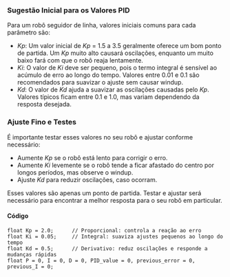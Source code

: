 ### Sugestão Inicial para os Valores PID
Para um robô seguidor de linha, valores iniciais comuns para cada parâmetro são:

- *Kp*: Um valor inicial de *Kp* = 1.5 a 3.5 geralmente oferece um bom ponto de partida. Um *Kp* muito alto causará oscilações, enquanto um muito baixo fará com que o robô reaja lentamente.
- *Ki*: O valor de *Ki* deve ser pequeno, pois o termo integral é sensível ao acúmulo de erro ao longo do tempo. Valores entre 0.01 e 0.1 são recomendados para suavizar o ajuste sem causar windup.
- *Kd*: O valor de *Kd* ajuda a suavizar as oscilações causadas pelo *Kp*. Valores típicos ficam entre 0.1 e 1.0, mas variam dependendo da resposta desejada.


### Ajuste Fino e Testes
É importante testar esses valores no seu robô e ajustar conforme necessário:

- Aumente *Kp* se o robô está lento para corrigir o erro.
- Aumente *Ki* levemente se o robô tende a ficar afastado do centro por longos períodos, mas observe o windup.
- Ajuste *Kd* para reduzir oscilações, caso ocorram.

Esses valores são apenas um ponto de partida. Testar e ajustar será necessário para encontrar a melhor resposta para o seu robô em particular.


#### Código
```
float Kp = 2.0;      // Proporcional: controla a reação ao erro
float Ki = 0.05;     // Integral: suaviza ajustes pequenos ao longo do tempo
float Kd = 0.5;      // Derivativo: reduz oscilações e responde a mudanças rápidas
float P = 0, I = 0, D = 0, PID_value = 0, previous_error = 0, previous_I = 0;
```